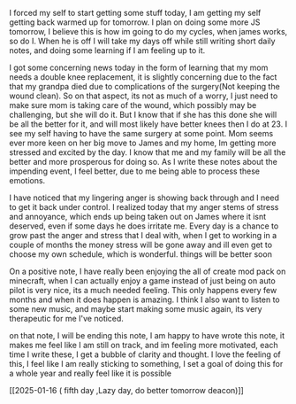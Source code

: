 I forced my self to start getting some stuff today, I am getting my self getting back warmed up for tomorrow. I plan on doing some more JS tomorrow, I believe this is how im going to do my cycles, when james works, so do I. When he is off I will take my days off while still writing short daily notes, and doing some learning if I am feeling up to it. 

I got some concerning news today in the form of learning that my mom needs a double knee replacement, it is slightly concerning due to the fact that my grandpa died due to complications of the surgery(Not keeping the wound clean). So on that aspect, its not as much of a worry, I just need to make sure mom is taking care of the wound, which possibly may be challenging, but she will do it. But I know that if she has this done she will be all the better for it, and will most likely have better knees then I do at 23. I see my self having to have the same surgery at some point. Mom seems ever more keen on her big move to James and my home, Im getting more stressed and excited by the day. I know that me and my family will be all the better and more prosperous for doing so. As I write these notes about the impending event, I feel better, due to me being able to process these emotions.

I have noticed that my lingering anger is showing back through and I need to get it back under control. I realized today that my anger stems of stress and annoyance, which ends up being taken out on James where it isnt deserved, even if some days he does irritate me. Every day is a chance to grow past the anger and stress that I deal with, when I get to working in a couple of months the money stress will be gone away and ill even get to choose my own schedule, which is wonderful. things will be better soon

On a positive note, I have really been enjoying the all of create mod pack on minecraft, when I can actually enjoy a game instead of just being on auto pilot is very nice, its a much needed feeling. This only happens every few months and when it does happen is amazing. I think I also want to listen to some new music, and maybe start making some music again, its very therapeutic for me I've noticed.

on that note, I will be ending this note, I am happy to have wrote this note, it makes me feel like I am still on track, and im feeling more motivated, each time I write these, I get a bubble of clarity and thought. I love the feeling of this, I feel like I am really sticking to something, I set a goal of doing this for a whole year and really feel like it is possible

[[2025-01-16 ( fifth  day ,Lazy day, do better tomorrow deacon)]]